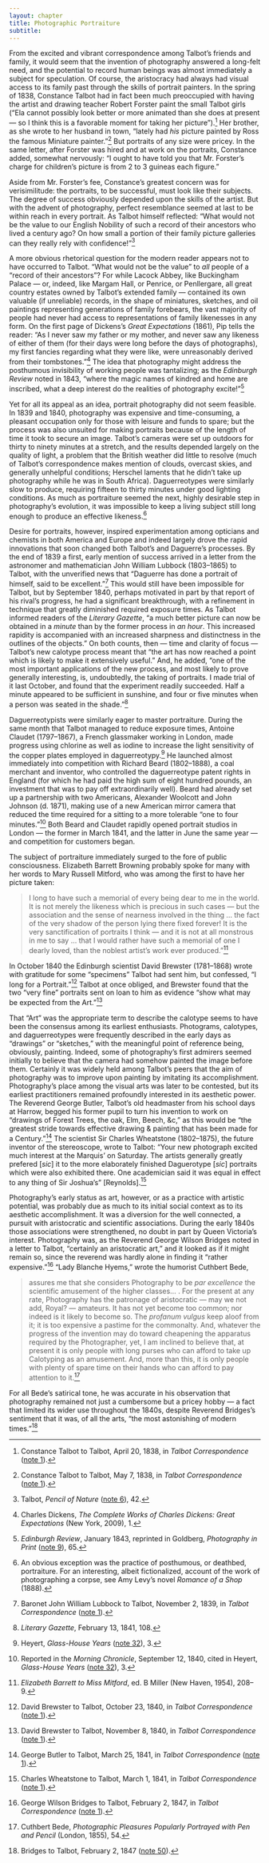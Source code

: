 ```yaml
---
layout: chapter
title: Photographic Portraiture
subtitle:
---
```


From the excited and vibrant correspondence among Talbot’s friends and
family, it would seem that the invention of photography answered a
long-felt need, and the potential to record human beings was almost
immediately a subject for speculation. Of course, the aristocracy had
always had visual access to its family past through the skills of
portrait painters. In the spring of 1838, Constance Talbot had in fact
been much preoccupied with having the artist and drawing teacher Robert
Forster paint the small Talbot girls (“Ela cannot possibly look better
or more animated than she does at present — so I think this is a
favorable moment for taking her picture”).[^38] Her brother, as she wrote to her
husband in town, “lately had *his* picture painted by Ross the famous
Miniature painter.”[^39] But
portraits of any size were pricey. In the same letter, after Forster was
hired and at work on the portraits, Constance added, somewhat nervously:
“I ought to have told you that Mr. Forster’s charge for children’s
picture is from 2 to 3 guineas each figure.”

Aside from Mr. Forster’s fee, Constance’s greatest concern was for
verisimilitude: the portraits, to be successful, must look like their
subjects. The degree of success obviously depended upon the skills of
the artist. But with the advent of photography, perfect resemblance
seemed at last to be within reach in every portrait. As Talbot himself
reflected: “What would not be the value to our English Nobility of such
a record of their ancestors who lived a century ago? On how small a
portion of their family picture galleries can they really rely with
confidence!”[^40]

A more obvious rhetorical question for the modern reader appears
not to have occurred to Talbot. “What would not be the value” to
*all* people of a “record of their ancestors”? For while
Lacock Abbey, like Buckingham Palace — or, indeed, like Margam Hall, or
Penrice, or Penllergare, all great country estates owned by Talbot’s
extended family — contained its own valuable (if unreliable) records, in
the shape of miniatures, sketches, and oil paintings representing
generations of family forebears, the vast majority of people had never
had access to representations of family likenesses in any form. On the
first page of Dickens’s *Great Expectations* (1861), Pip
tells the reader: “As I never saw my father or my mother, and never saw
any likeness of either of them (for their days
were long before the days of photographs), my first fancies regarding
what they were like, were unreasonably derived from their
tombstones.”[^41] The
idea that photography might address the posthumous invisibility of
working people was tantalizing; as the *Edinburgh Review*
noted in 1843, “where the magic names of kindred and home are
inscribed, what a deep interest do the realities of photography
excite!”[^42]

Yet for all its appeal as an idea, portrait photography did not seem
feasible. In 1839 and 1840, photography was expensive and
time-consuming, a pleasant occupation only for those with leisure and
funds to spare; but the process was also unsuited for making portraits
because of the length of time it took to secure an image. Talbot’s
cameras were set up outdoors for thirty to ninety minutes at a stretch,
and the results depended largely on the quality of light, a problem that
the British weather did little to resolve (much of Talbot’s
correspondence makes mention of clouds, overcast skies, and generally
unhelpful conditions; Herschel laments that he didn’t take up
photography while he was in South Africa). Daguerreotypes were similarly
slow to produce, requiring fifteen to thirty minutes under good lighting
conditions. As much as portraiture seemed the next, highly desirable
step in photography’s evolution, it was impossible to keep a living
subject still long enough to produce an effective likeness.[^43]

Desire for portraits, however, inspired experimentation among opticians
and chemists in both America and Europe and indeed largely drove the
rapid innovations that soon changed both Talbot’s and Daguerre’s
processes. By the end of 1839 a first, early mention of success arrived
in a letter from the astronomer and mathematician John William Lubbock
(1803–1865) to Talbot, with the unverified news that “Daguerre has done
a portrait of himself, said to be excellent.”[^44] This would still have been
impossible for Talbot, but by September 1840, perhaps motivated in part
by that report of his rival’s progress, he had a significant
breakthrough, with a refinement in technique that greatly diminished
required exposure times. As Talbot informed readers of the *Literary
Gazette*, “a much better picture can now be obtained in a *minute* than
by the former process in *an hour*. This increased rapidity is
accompanied with an increased sharpness and distinctness in the outlines
of the objects.” On both counts, then — time and clarity of focus —
Talbot’s new calotype process meant that “the art has now reached a
point which is likely to make it extensively useful.” And, he added,
“one of the most important applications of the new process, and most
likely to prove generally interesting, is, undoubtedly, the taking of
portraits. I made trial of it last October, and found that the
experiment readily succeeded. Half a minute appeared to be sufficient in
sunshine, and four or five minutes when a person was seated in the
shade.”[^45]

Daguerreotypists were similarly eager to master portraiture. During the
same month that Talbot managed to reduce exposure times, Antoine Claudet
(1797–1867), a French glassmaker working in London, made progress using
chlorine as well as iodine to increase the light sensitivity of the
copper plates employed in daguerreotypy.[^46] He launched almost immediately into
competition with Richard Beard (1802–1888), a coal merchant and
inventor, who controlled the daguerreotype patent rights in England (for
which he had paid the high sum of eight hundred pounds, an investment
that was to pay off extraordinarily well). Beard had already set up a
partnership with two Americans, Alexander Woolcott and John Johnson (d.
1871), making use of a new American mirror camera that reduced the time
required for a sitting to a more tolerable “one to four minutes.”[^47] Both Beard and Claudet rapidly
opened portrait studios in London — the former in March 1841, and the
latter in June the same year — and competition for customers began.

The subject of portraiture immediately surged to the fore of public
consciousness. Elizabeth Barrett Browning probably spoke for many with
her words to Mary Russell Mitford, who was among the first to have her
picture taken:

> I long to have such a memorial of every being dear to me in the world.
> It is not merely the likeness which is precious in such cases — but
> the association and the sense of nearness involved in the thing … the
> fact of the very shadow of the person lying there fixed forever! It is
> the very sanctification of portraits I think — and it is not at all
> monstrous in me to say … that I would rather have such a memorial of
> one I dearly loved, than the noblest artist’s work ever
> produced.”[^48]

In October 1840 the Edinburgh scientist David Brewster (1781–1868) wrote
with gratitude for some “specimens” Talbot had sent him, but confessed,
“I long for a Portrait.”[^49]
Talbot at once obliged, and Brewster found that the two “very fine”
portraits sent on loan to him as evidence “show what may be expected
from the Art.”[^50]

That “Art” was the appropriate term to describe the calotype seems to
have been the consensus among its earliest enthusiasts. Photograms,
calotypes, and daguerreotypes were frequently described in the early
days as “drawings” or “sketches,” with the meaningful point of reference
being, obviously, painting. Indeed, some of photography’s first admirers
seemed initially to believe that the camera had somehow painted the
image before them. Certainly it was widely held among Talbot’s peers
that the aim of photography was to improve upon painting by imitating
its accomplishment. Photography’s place among the visual arts was later
to be contested, but its earliest practitioners remained profoundly
interested in its aesthetic power. The Reverend George Butler, Talbot’s
old headmaster from his school days at Harrow, begged his former pupil
to turn his invention to work on “drawings of Forest Trees, the oak,
Elm, Beech, &c,” as this would be “the greatest stride towards effective
drawing & painting that has been made for a Century.”[^51] The scientist Sir Charles
Wheatstone (1802–1875), the future inventor of the stereoscope, wrote to
Talbot: “Your new photograph excited much interest at the Marquis’ on
Saturday. The artists generally greatly prefered \[*sic*\] it to the
more elaborately finished Daguerotype \[*sic*\] portraits which were
also exhibited there. One academician said it was equal in effect to any
thing of Sir Joshua’s” \[Reynolds\].[^52]

Photography’s early status as art, however, or as a practice with
artistic potential, was probably due as much to its initial social
context as to its aesthetic accomplishment. It was a diversion for the
well connected, a pursuit with aristocratic and scientific associations.
During the early 1840s those associations were strengthened, no doubt in
part by Queen Victoria’s interest. Photography was, as the Reverend
George Wilson Bridges noted in a letter to Talbot, “certainly an
aristocratic art,” and it looked as if it might remain so, since the
reverend was hardly alone in finding it “rather expensive.”[^53] “Lady Blanche Hyems,” wrote the
humorist Cuthbert Bede,

> assures me that she considers Photography to be *par excellence* the
> scientific amusement of the higher classes… . For the present at any
> rate, Photography has the patronage of aristocratic — may we not add,
> Royal? — amateurs. It has not yet become too common; nor indeed is it
> likely to become so. The *profanum vulgus* keep aloof from it; it is
> too expensive a pastime for the commonalty. And, whatever the progress
> of the invention may do toward cheapening the apparatus required by
> the Photographer, yet, I am inclined to believe that, at present it is
> only people with long purses who can afford to take up Calotyping as
> an amusement. And, more than this, it is only people with plenty of
> spare time on their hands who can afford to pay attention to it.[^54]

For all Bede’s satirical tone, he was accurate in his observation that
photography remained not just a cumbersome but a pricey hobby — a fact
that limited its wider use throughout the 1840s, despite Reverend
Bridges’s sentiment that it was, of all the arts, “the most astonishing
of modern times.”[^55]

[^38]: Constance Talbot to Talbot, April 20, 1838, in *Talbot Correspondence* ([note 1](01_early_days.html#fn:1)).

[^39]: Constance Talbot to Talbot, May 7, 1838, in *Talbot Correspondence* ([note 1](01_early_days.html#fn:1)).

[^40]: Talbot, *Pencil of Nature* ([note 6](01_early_days.html#fn:6)), 42.

[^41]: Charles Dickens, *The Complete Works of Charles Dickens: Great Expectations* (New York, 2009), 1.

[^42]: *Edinburgh Review*, January 1843, reprinted in Goldberg, *Photography in Print* ([note 9](01_early_days.html#fn:9)), 65.

[^43]: An obvious exception was the practice of posthumous, or deathbed, portraiture. For an interesting, albeit fictionalized, account of the work of photographing a corpse, see Amy Levy’s novel *Romance of a Shop* (1888).

[^44]: Baronet John William Lubbock to Talbot, November 2, 1839, in *Talbot Correspondence* ([note 1](01_early_days.html#fn:1)).

[^45]: *Literary Gazette*, February 13, 1841, 108.

[^46]: Heyert, *Glass-House Years* ([note 32](03_lacock_abbey.html#fn:32)), 3.

[^47]: Reported in the *Morning Chronicle*, September 12, 1840, cited in Heyert, *Glass-House Years* ([note 32](03_lacock_abbey.html#fn:32)), 3.

[^48]: *Elizabeth Barrett to Miss Mitford*, ed. B Miller (New Haven, 1954), 208–9.

[^49]: David Brewster to Talbot, October 23, 1840, in *Talbot Correspondence* ([note 1](01_early_days.html#fn:1)).

[^50]: David Brewster to Talbot, November 8, 1840, in *Talbot Correspondence* ([note 1](01_early_days.html#fn:1)).

[^51]: George Butler to Talbot, March 25, 1841, in *Talbot Correspondence* ([note 1](01_early_days.html#fn:1)).

[^52]: Charles Wheatstone to Talbot, March 1, 1841, in *Talbot Correspondence* ([note 1](01_early_days.html#fn:1)).

[^53]: George Wilson Bridges to Talbot, February 2, 1847, in *Talbot Correspondence* ([note 1](01_early_days.html#fn:1)).

[^54]: Cuthbert Bede, *Photographic Pleasures Popularly Portrayed with Pen and Pencil* (London, 1855), 54.

[^55]: Bridges to Talbot, February 2, 1847 ([note 50](04_photographic_portraiture.html#fn:50)).
